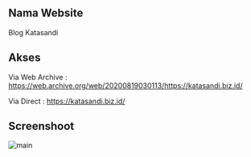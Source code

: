 ## Nama Website
Blog Katasandi

## Akses
Via Web Archive : https://web.archive.org/web/20200819030113/https://katasandi.biz.id/

Via Direct : https://katasandi.biz.id/

## Screenshoot
![main](2020-08-19-Katasandi.gif)

